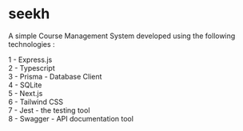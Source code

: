 # seekh
A simple Course Management System developed using the following technologies :

1 - Express.js <br />
2 - Typescript <br />
3 - Prisma - Database Client <br />
4 - SQLite <br />
5 - Next.js <br />
6 - Tailwind CSS <br />
7 - Jest - the testing tool <br />
8 - Swagger - API documentation tool <br />
